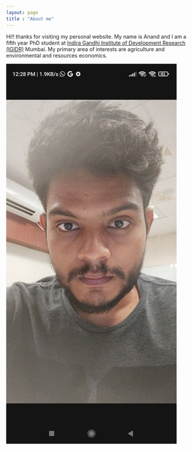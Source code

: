 ```yaml
---
layout: page
title : "About me"
---
```


Hi!! thanks for visiting my personal website. My name is Anand and I am a fifth year PhD student at [Indira Gandhi Institute of Development Research (IGIDR)](http://www.igidr.ac.in/) Mumbai. My primary area of interests are agriculture and environmental and resources economics.

![Anand's Photo](/assets/images/anand.jpg)
